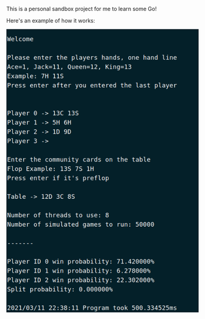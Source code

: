 This is a personal sandbox project for me to learn some Go!

Here's an example of how it works:

![Sample use of the script](SampleUse.png)